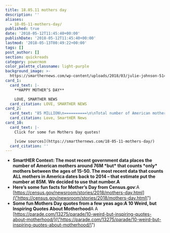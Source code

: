 ```yaml
---
title: 18.05.11 mothers day
description: ''
aliases:
  - 18-05-11-mothers-day/
published: true
date: '2018-05-12T11:45:40+00:00'
publishDate: '2018-05-12T11:45:40+00:00'
lastmod: '2018-05-13T00:49:22+00:00'
tags: []
post_author: []
section: quickreads
category: powermom
color_palette_classname: light-purple
background_image: >-
  https://smarthernews.com/wp-content/uploads/2018/03/julie-johnson-514058-unsplash-scaled.jpg
card_1:
  card_text: |-
    **HAPPY MOTHER’S DAY**

    LOVE, SMARTHER NEWS
  card_citation: LOVE, SMARTHER NEWS
card_2:
  card_text: "85 MILLION\n==========\n\nTotal number of American mothers as of last count.\n--------------------------------------------------\n\n> **a\x1CBeing a mom has made me so tired. And so happy.a\x1D**\n> \n> Tina Fey\n\nLove, SmartHER News"
  card_citation: Love, SmartHER News
card_10:
  card_text: |-
    Click for some fun Mothers Day quotes!

    [view sources](https://smarthernews.com/18-05-11-mothers-day/)
  card_citation: ''
---
```

*   **SmartHER Context: The most recent government data places the number of American mothers around 76M \*but\* that counts \*only\* mothers between the ages of 15-50. The most recent data that counts ALL mothers in America dates back to 2014 – that estimate put the number at 85M. We decided to use that number.A**
*   **Here’s some fun facts for Mother’s Day from Census.gov**:A [https://census.gov/newsroom/stories/2018/mothers-day.html](\"https://census.gov/newsroom/stories/2018/mothers-day.html\")
*   **Some fun Mothers Day quotes from a few yeas ago:A 10 Weird, but Inspiring Quotes About Motherhood**A A [https://parade.com/13275/parade/10-weird-but-inspiring-quotes-about-motherhood/](\"https://parade.com/13275/parade/10-weird-but-inspiring-quotes-about-motherhood/\")